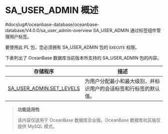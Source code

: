SA_USER_ADMIN 概述 
=====================================
#docslug#/oceanbase-database/oceanbase-database/V4.0.0/sa_user_admin-overview
SA_USER_ADMIN 通过标签组件管理用户标签。

要使用此 PL 包，您必须拥有 SA_USER_ADMIN 包的 `EXECUTE` 权限。

下表列出了 OceanBase 数据库当前版本所支持的 SA_USER_ADMIN 包的内容。


|                                **存储程序**                                 |              **描述**              |
|-------------------------------------------------------------------------|----------------------------------|
| [SA_USER_ADMIN.SET_LEVELS](../6.sa_user_admin-user-tag-management-pack/2.sa_user_admin-set_levels.md) | 为用户分配最小和最大级别，并标识用户的会话标签和行标签的默认值。 |



>**功能适用性**
>
>该内容仅适用于 OceanBase 数据库企业版。OceanBase 数据库社区版仅提供 MySQL 模式。